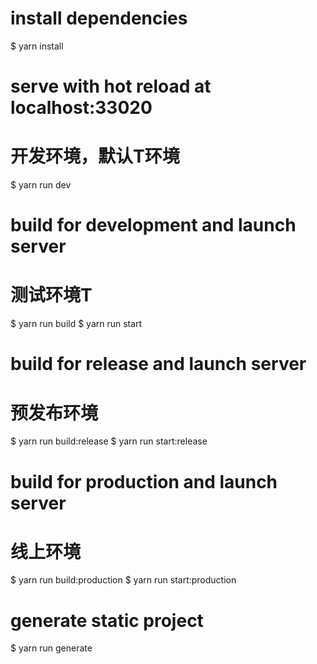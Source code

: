 # install dependencies
$ yarn install

# serve with hot reload at localhost:33020
# 开发环境，默认T环境
$ yarn run dev

# build for development and launch server
# 测试环境T
$ yarn run build
$ yarn run start

# build for release and launch server
# 预发布环境
$ yarn run build:release
$ yarn run start:release

# build for production and launch server
# 线上环境
$ yarn run build:production
$ yarn run start:production

# generate static project
$ yarn run generate
